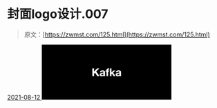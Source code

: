 <!--yml
category: 未分类
date: 0001-01-01 00:00:00
-->

# 封面logo设计.007

> 原文：[https://zwmst.com/125.html](https://zwmst.com/125.html)

   [ <time datetime="2021-08-12T09:21:18+08:00"> 2021-08-12 </time> ](https://zwmst.com/%e5%b0%81%e9%9d%a2logo%e8%ae%be%e8%ae%a1-007)  [![](img/9d1506e5aff3d172a6ff11e5d7c9f37a.png)](https://zwmst.com/wp-content/uploads/2021/08/1628731278-77b4c4c13a0d305.jpeg)